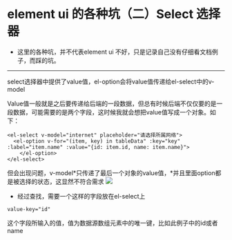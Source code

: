 #  element ui 的各种坑（二）Select 选择器
- 这里的各种坑，并不代表element ui 不好，只是记录自己没有仔细看文档例子，而踩的坑。
---
select选择器中提供了value值，el-option会将value值传递给el-select中的v-model

Value值一般就是之后要传递给后端的一段数据，但总有时候后端不仅仅要的是一段数据，可能需要的是两个字段，这时候我就会想把value值写成一个对象。如下：
```
<el-select v-model="internet" placeholder="请选择所属网络">
  <el-option v-for="(item, key) in tableData" :key="key" :label="item.name" :value="{id: item.id, name: item.name}">
	</el-option>
</el-select>
```

但会出现问题，v-model*只传递了最后一个对象的value值，*并且里面option都是被选择的状态，这显然不符合需求
![](https://i.loli.net/2018/11/20/5bf418bfd618e.png)

- 经过查找，需要一个这样的字段放在el-select上
```
value-key="id"
```
这个字段所输入的值，值为数据源数组元素中的唯一键，比如此例子中的id或者name
